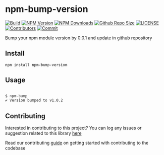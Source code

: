 # npm-bump-version

[![Build](https://github.com/arshadkazmi42/npm-bump-version/actions/workflows/nodejs.yml/badge.svg)](https://github.com/arshadkazmi42/npm-bump-version/actions/workflows/nodejs.yml)
[![NPM Version](https://img.shields.io/npm/v/npm-bump-version.svg)](https://www.npmjs.com/package/npm-bump-version)
[![NPM Downloads](https://img.shields.io/npm/dt/npm-bump-version.svg)](https://www.npmjs.com/package/npm-bump-version)
[![Github Repo Size](https://img.shields.io/github/repo-size/arshadkazmi42/npm-bump-version.svg)](https://github.com/arshadkazmi42/npm-bump-version)
[![LICENSE](https://img.shields.io/npm/l/npm-bump-version.svg)](https://github.com/arshadkazmi42/npm-bump-version/blob/master/LICENSE)
[![Contributors](https://img.shields.io/github/contributors/arshadkazmi42/npm-bump-version.svg)](https://github.com/arshadkazmi42/npm-bump-version/graphs/contributors)
[![Commit](https://img.shields.io/github/last-commit/arshadkazmi42/npm-bump-version.svg)](https://github.com/arshadkazmi42/npm-bump-version/commits/master)

Bump your npm module version by 0.0.1 and update in github repository

## Install

```
npm install npm-bump-version
```

## Usage

```bash

$ npm-bump
✔ Version bumped to v1.0.2
```

## Contributing

Interested in contributing to this project?
You can log any issues or suggestion related to this library [here](https://github.com/arshadkazmi42/npm-bump-version/issues/new)

Read our contributing [guide](CONTRIBUTING.md) on getting started with contributing to the codebase

